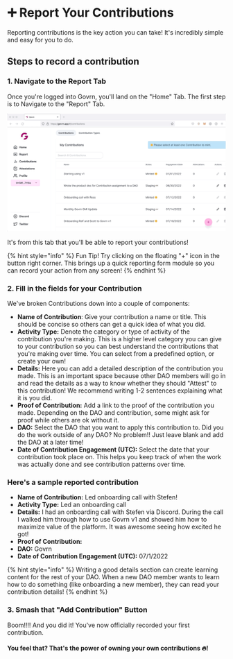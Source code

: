 # ➕ Report Your Contributions

Reporting contributions is the key action you can take!  It's incredibly simple and easy for you to do.

## Steps to record a contribution

### 1. Navigate to the Report Tab

Once you're logged into Govrn, you'll land on the "Home" Tab.  The first step is to Navigate to the "Report" Tab.

![](<../../.gitbook/assets/Navigate to the record tab cropped.gif>)

It's from this tab that you'll be able to report your contributions!

{% hint style="info" %}
Fun Tip!  Try clicking on the floating "+" icon in the button right corner.  This brings up a quick reporting form module so you can record your action from any screen!
{% endhint %}

### 2. Fill in the fields for your Contribution

We've broken Contributions down into a couple of components:

* **Name of Contribution**:  Give your contribution a name or title.  This should be concise so others can get a quick idea of what you did.
* **Activity Type:**  Denote the category or type of activity of the contribution you're making.  This is a higher level category you can give to your contribution so you can best understand the contributions that you're making over time.  You can select from a predefined option, or create your own!
* **Details:**  Here you can add a detailed description of the contribution you made.  This is an important space because other DAO members will go in and read the details as a way to know whether they should "Attest" to this contribution!  We recommend writing 1-2 sentences explaining what it is you did.
* **Proof of Contribution:**  Add a link to the proof of the contribution you made.  Depending on the DAO and contribution, some might ask for proof while others are ok without it.
* **DAO:**  Select the DAO that you want to apply this contribution to.  Did you do the work outside of any DAO?  No problem!!  Just leave blank and add the DAO at a later time!
* **Date of Contribution Engagement (UTC):**  Select the date that your contribution took place on.  This helps you keep track of when the work was actually done and see contribution patterns over time.

### Here's a sample reported contribution

* **Name of Contribution:** Led onboarding call with Stefen!
* **Activity Type:** Led an onboarding call
* **Details:** I had an onboarding call with Stefen via Discord.  During the call I walked him through how to use Govrn v1 and showed him how to maximize value of the platform.  It was awesome seeing how excited he got!
* **Proof of Contribution:**
* **DAO:** Govrn
* **Date of Contribution Engagement (UTC):** 07/1/2022&#x20;

{% hint style="info" %}
Writing a good details section can create learning content for the rest of your DAO.  When a new DAO member wants to learn how to do something (like onboarding a new member), they can read your contribution details!
{% endhint %}

### 3.  Smash that "Add Contribution" Button

Boom!!!! And you did it!  You've now officially recorded your first contribution.

#### You feel that?  That's the power of owning your own contributions 🔥!
